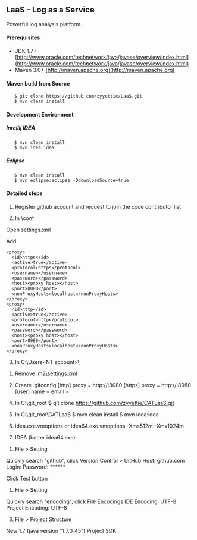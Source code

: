 LaaS - Log as a Service
----------
Powerful log analysis platform.

#### Prerequisites

- JDK 1.7+ [http://www.oracle.com/technetwork/java/javase/overview/index.html](http://www.oracle.com/technetwork/java/javase/overview/index.html)
- Maven 3.0+ [http://maven.apache.org](http://maven.apache.org)

#### Maven build from Source
       $ git clone https://github.com/zyyettie/LaaS.git
       $ mvn clean install

#### Development Environment
##### Intellij IDEA 
       $ mvn clean install
       $ mvn idea:idea
##### Eclipse
       $ mvn clean install
       $ mvn eclipse:eclipse -DdownloadSource=true

#### Detailed steps
1. Register github account and request to join the code contributor list

2. In <maven root folder>\conf

Open settings.xml

Add

    <proxy>
      <id>https</id>
      <active>true</active>
      <protocol>https</protocol>
      <username></username>
      <password></password>
      <host><proxy host></host>
      <port>8080</port>
      <nonProxyHosts>localhost</nonProxyHosts>
    </proxy>
    <proxy>
      <id>http</id>
      <active>true</active>
      <protocol>http</protocol>
      <username></username>
      <password></password>
      <host><proxy host></host>
      <port>8080</port>
      <nonProxyHosts>localhost</nonProxyHosts>
    </proxy>

3. In C:\Users\<NT account>\
1) Remove .m2\settings.xml

2) Create .gitconfig
[http]
	proxy = http://<proxy host>:8080
[https]
	proxy = http://<proxy host>:8080
[user]
	name = <Your preferred name alias>
	email = <github account>

4. In C:\git_root
       $ git clone https://github.com/zyyettie/CATLaaS.git

5. In C:\git_root\CATLaaS
       $ mvn clean install
       $ mvn idea:idea

6. idea.exe.vmoptions or idea64.exe.vmoptions
-Xms512m
-Xmx1024m

7. IDEA (better idea64.exe)
1) File > Setting

Quickly search "github", click Version Control > GitHub
Host: github.com
Login: <github account>
Password: ******

Click Test button

1) File > Setting

Quickly search "encoding", click File Encodings
IDE Encoding: UTF-8
Project Encoding: UTF-8

3) File > Project Structure

New 1.7 (java version "1.7.0_45") Project SDK